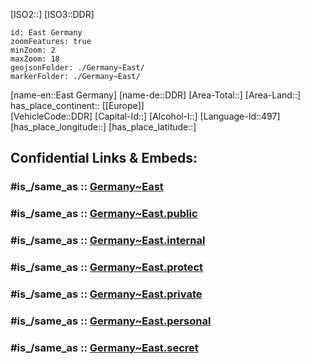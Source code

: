 ﻿---
aliases:
- DDR
- "East Germany"
- "Deutsche Demokratische Republik"
- "German Democratic Republic"
- GDR
confidential: public
isDeleted: false
SpocWebEntityId: 59063
tags:
- geo/Country
type: Country
---

[ISO2::] 
[ISO3::DDR] 

```leaflet
id: East Germany
zoomFeatures: true 
minZoom: 2 
maxZoom: 18
geojsonFolder: ./Germany~East/
markerFolder: ./Germany~East/
```

[name-en::East Germany] 
[name-de::DDR] 
[Area-Total::] 
[Area-Land::] 
has_place_continent:: [[Europe]]  
[VehicleCode::DDR] 
[Capital-Id::] 
[Alcohol-l::] 
[Language-Id::497] 
[has_place_longitude::] 
[has_place_latitude::] 


## Confidential Links & Embeds: 

### #is_/same_as :: [Germany~East](/_Standards/Earth/Continent/Europe/Europe~Central/Germany/Germany~East.md) 

### #is_/same_as :: [Germany~East.public](/_public/Earth/Continent/Europe/Europe~Central/Germany/Germany~East.public.md) 

### #is_/same_as :: [Germany~East.internal](/_internal/Earth/Continent/Europe/Europe~Central/Germany/Germany~East.internal.md) 

### #is_/same_as :: [Germany~East.protect](/_protect/Earth/Continent/Europe/Europe~Central/Germany/Germany~East.protect.md) 

### #is_/same_as :: [Germany~East.private](/_private/Earth/Continent/Europe/Europe~Central/Germany/Germany~East.private.md) 

### #is_/same_as :: [Germany~East.personal](/_personal/Earth/Continent/Europe/Europe~Central/Germany/Germany~East.personal.md) 

### #is_/same_as :: [Germany~East.secret](/_secret/Earth/Continent/Europe/Europe~Central/Germany/Germany~East.secret.md)

